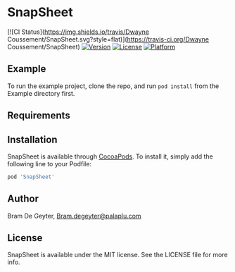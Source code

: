 # SnapSheet

[![CI Status](https://img.shields.io/travis/Dwayne Coussement/SnapSheet.svg?style=flat)](https://travis-ci.org/Dwayne Coussement/SnapSheet)
[![Version](https://img.shields.io/cocoapods/v/SnapSheet.svg?style=flat)](https://cocoapods.org/pods/SnapSheet)
[![License](https://img.shields.io/cocoapods/l/SnapSheet.svg?style=flat)](https://cocoapods.org/pods/SnapSheet)
[![Platform](https://img.shields.io/cocoapods/p/SnapSheet.svg?style=flat)](https://cocoapods.org/pods/SnapSheet)

## Example

To run the example project, clone the repo, and run `pod install` from the Example directory first.

## Requirements

## Installation

SnapSheet is available through [CocoaPods](https://cocoapods.org). To install
it, simply add the following line to your Podfile:

```ruby
pod 'SnapSheet'
```

## Author

Bram De Geyter, Bram.degeyter@palaplu.com

## License

SnapSheet is available under the MIT license. See the LICENSE file for more info.
